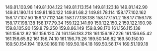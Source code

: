 
149.81.103.98
149.81.104.122
149.81.113.154
149.81.123.18
149.81.142.90
149.81.180.114
149.81.180.122
149.81.68.2
149.81.78.114
158.177.102.162
158.177.107.50
158.177.112.146
158.177.138.138
158.177.151.2
158.177.156.178
158.177.198.138
158.177.79.34
159.122.141.69
159.122.150.2
159.122.190.98
159.8.105.90
159.8.79.250
159.8.86.149
159.8.98.170
161.156.115.138
161.156.12.82
161.156.120.74
161.156.183.218
161.156.187.226
161.156.65.42
161.156.65.82
161.156.74.10
161.156.79.26
169.50.146.82
169.50.150.10
169.50.154.194
169.50.169.110
169.50.184.18
169.50.56.174
169.51.199.18